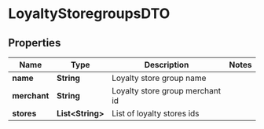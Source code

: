 
# LoyaltyStoregroupsDTO

## Properties
Name | Type | Description | Notes
------------ | ------------- | ------------- | -------------
**name** | **String** | Loyalty store group name | 
**merchant** | **String** | Loyalty store group merchant id | 
**stores** | **List&lt;String&gt;** | List of loyalty stores ids | 



